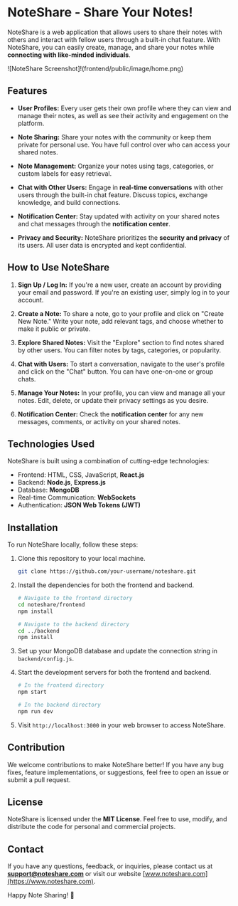 
# NoteShare - Share Your Notes!

NoteShare is a web application that allows users to share their notes with others and interact with fellow users through a built-in chat feature. With NoteShare, you can easily create, manage, and share your notes while **connecting with like-minded individuals**.

![NoteShare Screenshot]!(frontend/public/image/home.png)

## Features

- **User Profiles:** Every user gets their own profile where they can view and manage their notes, as well as see their activity and engagement on the platform.

- **Note Sharing:** Share your notes with the community or keep them private for personal use. You have full control over who can access your shared notes.

- **Note Management:** Organize your notes using tags, categories, or custom labels for easy retrieval.

- **Chat with Other Users:** Engage in **real-time conversations** with other users through the built-in chat feature. Discuss topics, exchange knowledge, and build connections.

- **Notification Center:** Stay updated with activity on your shared notes and chat messages through the **notification center**.

- **Privacy and Security:** NoteShare prioritizes the **security and privacy** of its users. All user data is encrypted and kept confidential.

## How to Use NoteShare

1. **Sign Up / Log In:** If you're a new user, create an account by providing your email and password. If you're an existing user, simply log in to your account.

2. **Create a Note:** To share a note, go to your profile and click on "Create New Note." Write your note, add relevant tags, and choose whether to make it public or private.

3. **Explore Shared Notes:** Visit the "Explore" section to find notes shared by other users. You can filter notes by tags, categories, or popularity.

4. **Chat with Users:** To start a conversation, navigate to the user's profile and click on the "Chat" button. You can have one-on-one or group chats.

5. **Manage Your Notes:** In your profile, you can view and manage all your notes. Edit, delete, or update their privacy settings as you desire.

6. **Notification Center:** Check the **notification center** for any new messages, comments, or activity on your shared notes.

## Technologies Used

NoteShare is built using a combination of cutting-edge technologies:

- Frontend: HTML, CSS, JavaScript, **React.js**
- Backend: **Node.js**, **Express.js**
- Database: **MongoDB**
- Real-time Communication: **WebSockets**
- Authentication: **JSON Web Tokens (JWT)**

## Installation

To run NoteShare locally, follow these steps:

1. Clone this repository to your local machine.
   ```bash
   git clone https://github.com/your-username/noteshare.git
   ```

2. Install the dependencies for both the frontend and backend.
   ```bash
   # Navigate to the frontend directory
   cd noteshare/frontend
   npm install

   # Navigate to the backend directory
   cd ../backend
   npm install
   ```

3. Set up your MongoDB database and update the connection string in `backend/config.js`.

4. Start the development servers for both the frontend and backend.
   ```bash
   # In the frontend directory
   npm start

   # In the backend directory
   npm run dev
   ```

5. Visit `http://localhost:3000` in your web browser to access NoteShare.

## Contribution

We welcome contributions to make NoteShare better! If you have any bug fixes, feature implementations, or suggestions, feel free to open an issue or submit a pull request.

## License

NoteShare is licensed under the **MIT License**. Feel free to use, modify, and distribute the code for personal and commercial projects.

## Contact

If you have any questions, feedback, or inquiries, please contact us at **support@noteshare.com** or visit our website [www.noteshare.com](https://www.noteshare.com).

Happy Note Sharing! 📝
